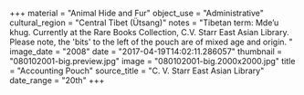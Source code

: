 +++
material = "Animal Hide and Fur"
object_use = "Administrative"
cultural_region = "Central Tibet (Ütsang)"
notes = "Tibetan term: Mde’u khug. Currently at the Rare Books Collection, C.V. Starr East Asian Library. Please note, the 'bits' to the left of the pouch are of mixed age and origin. "
image_date = "2008"
date = "2017-04-19T14:02:11.286057"
thumbnail = "080102001-big.preview.jpg"
image = "080102001-big.2000x2000.jpg"
title = "Accounting Pouch"
source_title = "C. V. Starr East Asian Library"
date_range = "20th"
+++
